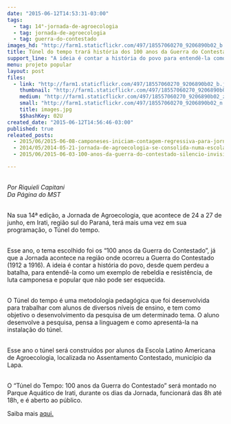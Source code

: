 ```yaml
---
date: "2015-06-12T14:53:31-03:00"
tags:
  - tag: 14°-jornada-de-agroecologia
  - tag: jornada-de-agroecologia
  - tag: guerra-do-contestado
images_hd: "http://farm1.staticflickr.com/497/18557060270_9206890b02_b.jpg"
title: Túnel do tempo trará história dos 100 anos da Guerra do Contestado na jornada de agroecologia
support_line: "A ideia é contar a história do povo para entendê-la como exemplo de rebeldia e resistência, de luta camponesa e popular que não pode ser esquecida.\n"
menu: projeto popular
layout: post
files:
  - link: "http://farm1.staticflickr.com/497/18557060270_9206890b02_b.jpg"
    thumbnail: "http://farm1.staticflickr.com/497/18557060270_9206890b02_t.jpg"
    medium: "http://farm1.staticflickr.com/497/18557060270_9206890b02_z.jpg"
    small: "http://farm1.staticflickr.com/497/18557060270_9206890b02_n.jpg"
    title: images.jpg
    $$hashKey: 02U
created_date: "2015-06-12T14:56:46-03:00"
published: true
releated_posts:
  - 2015/06/2015-06-08-camponeses-iniciam-contagem-regressiva-para-jornada-de-agroecologia.md
  - 2014/05/2014-05-21-jornada-de-agroecologia-se-consolida-numa-escola-popular-e-camponesa.md
  - 2015/06/2015-06-03-100-anos-da-guerra-do-contestado-silencio-invisibilidade-e-miseria.md

---
```

<p><br />
<em>Por Riquieli Capitani<br />
Da P&aacute;gina do MST</em></p>

<p><br />
Na sua 14&ordf; edi&ccedil;&atilde;o, a Jornada de Agroecologia, que acontece de 24 a 27 de junho, em Irati, regi&atilde;o sul do Paran&aacute;, ter&aacute; mais uma vez em sua programa&ccedil;&atilde;o, o T&uacute;nel do tempo.</p>

<p><br />
Esse ano, o tema escolhido foi os &ldquo;100 anos da Guerra do Contestado&rdquo;, j&aacute; que a Jornada acontece na regi&atilde;o onde ocorreu a Guerra do Contestado (1912 a 1916). A ideia &eacute; contar a hist&oacute;ria do povo, desde quem perdeu a batalha, para entend&ecirc;-la como um exemplo de rebeldia e resist&ecirc;ncia, de luta camponesa e popular que n&atilde;o pode ser esquecida.</p>

<p><br />
O T&uacute;nel do tempo &eacute; uma metodologia pedag&oacute;gica que foi desenvolvida para trabalhar com alunos de diversos n&iacute;veis de ensino, e tem como objetivo o desenvolvimento da pesquisa de um determinado tema. O aluno desenvolve a pesquisa, pensa a linguagem e como apresent&aacute;-la na instala&ccedil;&atilde;o do t&uacute;nel.</p>

<p><br />
Esse ano o t&uacute;nel ser&aacute; constru&iacute;dos por alunos da Escola Latino Americana de Agroecologia, localizada no Assentamento Contestado, munic&iacute;pio da Lapa.</p>

<p><br />
O &ldquo;T&uacute;nel do Tempo: 100 anos da Guerra do Contestado&rdquo; ser&aacute; montado no Parque Aqu&aacute;tico de Irati, durante os dias da Jornada, funcionar&aacute; das 8h at&eacute; 18h, e &eacute; aberto ao p&uacute;blico.</p>

<p>Saiba mais <a href="http://www.jornadaagroecologia.com.br/?p=1758">aqui.</a></p>
